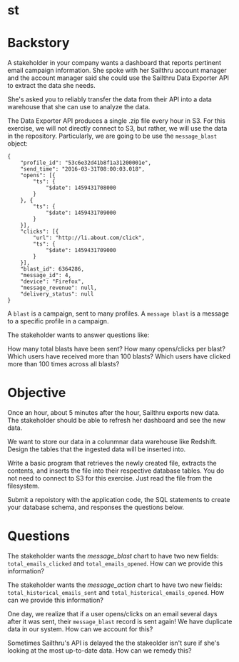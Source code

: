 # st


Backstory
===
A stakeholder in your company wants a dashboard that reports pertinent email campaign information. She spoke with her Sailthru account manager and the account manager said she could use the Sailthru Data Exporter API to extract the data she needs.

She's asked you to reliably transfer the data from their API into a data warehouse that she can use to analyze the data.

The Data Exporter API produces a single .zip file every hour in S3. For this exercise, we will not directly connect to S3, but rather, we will use the data in the repository.
Particularly, we are going to be use the `message_blast` object:

```
{
	"profile_id": "53c6e32d41b8f1a31200001e",
	"send_time": "2016-03-31T08:00:03.018",
	"opens": [{
		"ts": {
			"$date": 1459431708000
		}
	}, {
		"ts": {
			"$date": 1459431709000
		}
	}],
	"clicks": [{
		"url": "http://li.about.com/click",
		"ts": {
			"$date": 1459431709000
		}
	}],
	"blast_id": 6364286,
	"message_id": 4,
	"device": "Firefox",
	"message_revenue": null,
	"delivery_status": null
}
```

A `blast` is a campaign, sent to many profiles.
A `message blast` is a message to a specific profile in a campaign.

The stakeholder wants to answer questions like:

How many total blasts have been sent?
How many opens/clicks per blast?
Which users have received more than 100 blasts?
Which users have clicked more than 100 times across all blasts?


Objective
===
Once an hour, about 5 minutes after the hour, Sailthru exports new data. The stakeholder should be able to refresh her dashboard and see the new data.

We want to store our data in a colunmnar data warehouse like Redshift. Design the tables that the ingested data will be inserted into.

Write a basic program that retrieves the newly created file, extracts the contents, and inserts the file into their respective database tables. You do not need to connect to S3 for this exercise. Just read the file from the filesystem.

Submit a repoistory with the application code, the SQL statements to create your database schema, and responses the questions below.


Questions
===
The stakeholder wants the *message_blast* chart to have two new fields: `total_emails_clicked` and `total_emails_opened`. How can we provide this information?

The stakeholder wants the *message_action* chart to have two new fields: `total_historical_emails_sent` and `total_historical_emails_opened`. How can we provide this information?

One day, we realize that if a user opens/clicks on an email several days after it was sent, their `message_blast` record is sent again! We have duplicate data in our system. How can we account for this?

Sometimes Sailthru's API is delayed the the stakeolder isn't sure if she's looking at the most up-to-date data. How can we remedy this?
